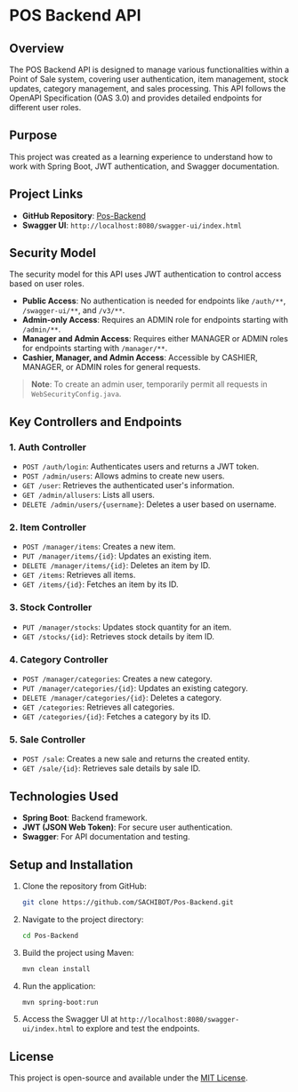 
# POS Backend API

## Overview
The POS Backend API is designed to manage various functionalities within a Point of Sale system, covering user authentication, item management, stock updates, category management, and sales processing. This API follows the OpenAPI Specification (OAS 3.0) and provides detailed endpoints for different user roles.

## Purpose
This project was created as a learning experience to understand how to work with Spring Boot, JWT authentication, and Swagger documentation.

## Project Links
- **GitHub Repository**: [Pos-Backend](https://github.com/Sachinthafdo/Pos-Backend)
- **Swagger UI**: `http://localhost:8080/swagger-ui/index.html`

## Security Model
The security model for this API uses JWT authentication to control access based on user roles.

- **Public Access**: No authentication is needed for endpoints like `/auth/**`, `/swagger-ui/**`, and `/v3/**`.
- **Admin-only Access**: Requires an ADMIN role for endpoints starting with `/admin/**`.
- **Manager and Admin Access**: Requires either MANAGER or ADMIN roles for endpoints starting with `/manager/**`.
- **Cashier, Manager, and Admin Access**: Accessible by CASHIER, MANAGER, or ADMIN roles for general requests.

> **Note**: To create an admin user, temporarily permit all requests in `WebSecurityConfig.java`.

## Key Controllers and Endpoints

### 1. Auth Controller
- `POST /auth/login`: Authenticates users and returns a JWT token.
- `POST /admin/users`: Allows admins to create new users.
- `GET /user`: Retrieves the authenticated user's information.
- `GET /admin/allusers`: Lists all users.
- `DELETE /admin/users/{username}`: Deletes a user based on username.

### 2. Item Controller
- `POST /manager/items`: Creates a new item.
- `PUT /manager/items/{id}`: Updates an existing item.
- `DELETE /manager/items/{id}`: Deletes an item by ID.
- `GET /items`: Retrieves all items.
- `GET /items/{id}`: Fetches an item by its ID.

### 3. Stock Controller
- `PUT /manager/stocks`: Updates stock quantity for an item.
- `GET /stocks/{id}`: Retrieves stock details by item ID.

### 4. Category Controller
- `POST /manager/categories`: Creates a new category.
- `PUT /manager/categories/{id}`: Updates an existing category.
- `DELETE /manager/categories/{id}`: Deletes a category.
- `GET /categories`: Retrieves all categories.
- `GET /categories/{id}`: Fetches a category by its ID.

### 5. Sale Controller
- `POST /sale`: Creates a new sale and returns the created entity.
- `GET /sale/{id}`: Retrieves sale details by sale ID.

## Technologies Used
- **Spring Boot**: Backend framework.
- **JWT (JSON Web Token)**: For secure user authentication.
- **Swagger**: For API documentation and testing.

## Setup and Installation
1. Clone the repository from GitHub:
   ```bash
   git clone https://github.com/SACHIBOT/Pos-Backend.git
   ```
2. Navigate to the project directory:
   ```bash
   cd Pos-Backend
   ```
3. Build the project using Maven:
   ```bash
   mvn clean install
   ```
4. Run the application:
   ```bash
   mvn spring-boot:run
   ```
5. Access the Swagger UI at `http://localhost:8080/swagger-ui/index.html` to explore and test the endpoints.

## License
This project is open-source and available under the [MIT License](https://opensource.org/licenses/MIT). 